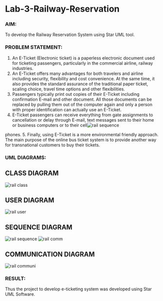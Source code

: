 # Lab-3-Railway-Reservation

### AIM:
To develop the Railway Reservation System using Star UML tool.
### PROBLEM STATEMENT:
1. An E-Ticket (Electronic ticket) is a paperless electronic document used for ticketing
passengers, particularly in the commercial airline, railway industries.
2. An E-Ticket offers many advantages for both travelers and airline including security,
flexibility and cost convenience. At the same time, it also provides the standard assurance of
the traditional paper ticket, scaling choice, travel time options and other flexibilities.
3. Passengers typically print out copies of their E-Ticket including confirmation E-mail
and other document. All those documents can be replaced by pulling them out of the computer
again and only a person with proper identification can actually use an E-Ticket.
4. E-Ticket passengers can receive everything from gate assignments to cancellation or
delay through E-mail, text messages sent to their home or business computers or to their cell![rail sequence](https://github.com/BALA291/Lab-3-Railway-Reservation/assets/120717501/15f86614-56fc-41b5-8bd7-2056d4d98ea3)

phones.
5. Finally, using E-Ticket is a more environmental friendly approach. The main purpose
of the online bus ticket system is to provide another way for transnational customers to buy
their tickets.
### UML DIAGRAMS:
## CLASS DIAGRAM
![rail class](https://github.com/BALA291/Lab-3-Railway-Reservation/assets/120717501/377ff36e-da66-4d27-a2b7-be1bae670d2b)

## USER DIAGRAM
![rail user](https://github.com/BALA291/Lab-3-Railway-Reservation/assets/120717501/29f65ebe-cb20-4d66-bf9a-177974967e13)

## SEQUENCE DIAGRAM
![rail sequence](https://github.com/BALA291/Lab-3-Railway-Reservation/assets/120717501/f6e83cba-5fd3-4bd1-ac27-125b64ac669b)
![rail comm](https://github.com/BALA291/Lab-3-Railway-Reservation/assets/120717501/3df083f6-2992-455e-b7de-8701f8f7c373)

## COMMUNICATION DIAGRAM
![rail communi](https://github.com/BALA291/Lab-3-Railway-Reservation/assets/120717501/1764df66-6401-4f16-9af0-965006f86c6d)

### RESULT:
Thus the project to develop e-ticketing system was developed using Star UML Software.
